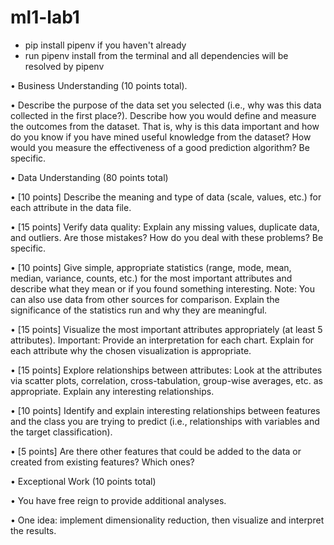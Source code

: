# ml1-lab1

- pip install pipenv if you haven't already
- run pipenv install from the terminal and all dependencies will be resolved by pipenv


• Business Understanding (10 points total).

• Describe the purpose of the data set you selected (i.e., why was this data collected in
the first place?). Describe how you would define and measure the outcomes from the
dataset. That is, why is this data important and how do you know if you have mined
useful knowledge from the dataset? How would you measure the effectiveness of a
good prediction algorithm? Be specific.

• Data Understanding (80 points total)

• [10 points] Describe the meaning and type of data (scale, values, etc.) for each
attribute in the data file.

• [15 points] Verify data quality: Explain any missing values, duplicate data, and outliers.
Are those mistakes? How do you deal with these problems? Be specific.

• [10 points] Give simple, appropriate statistics (range, mode, mean, median, variance,
counts, etc.) for the most important attributes and describe what they mean or if you
found something interesting. Note: You can also use data from other sources for
comparison. Explain the significance of the statistics run and why they are meaningful.

• [15 points] Visualize the most important attributes appropriately (at least 5 attributes).
Important: Provide an interpretation for each chart. Explain for each attribute why the
chosen visualization is appropriate.

• [15 points] Explore relationships between attributes: Look at the attributes via scatter
plots, correlation, cross-tabulation, group-wise averages, etc. as appropriate. Explain
any interesting relationships.

• [10 points] Identify and explain interesting relationships between features and the class
you are trying to predict (i.e., relationships with variables and the target classification).

• [5 points] Are there other features that could be added to the data or created from
existing features? Which ones?

• Exceptional Work (10 points total)

• You have free reign to provide additional analyses.

• One idea: implement dimensionality reduction, then visualize and interpret the results.
